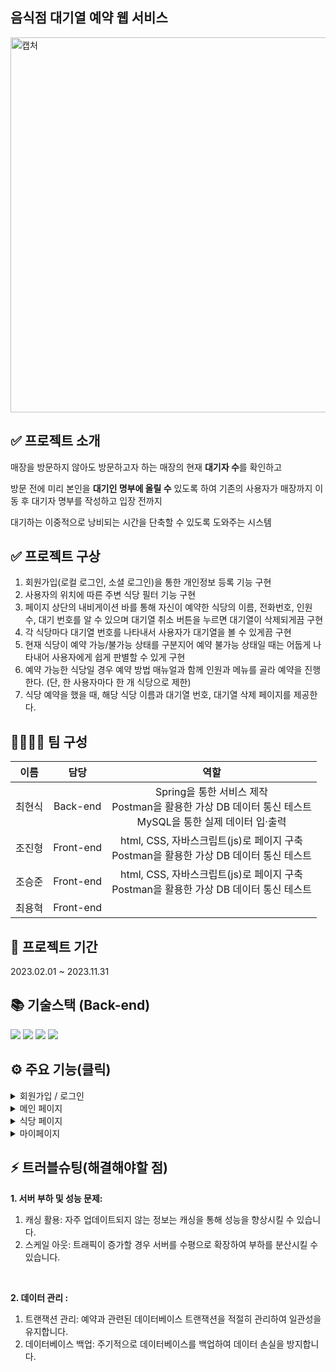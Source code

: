 
## 음식점 대기열 예약 웹 서비스 
<img src="https://github.com/chs8003/StoreReservation/assets/84433133/70430106-f08b-4a62-8b8b-862d1ec08ac4" alt="캡처" width="600px">

## ✅ 프로젝트 소개
매장을 방문하지 않아도 방문하고자 하는 매장의 현재 **대기자 수**를 확인하고

방문 전에 미리 본인을 **대기인 명부에 올릴 수** 있도록 하여 기존의 사용자가 매장까지 이동 후 대기자 명부를 작성하고 입장 전까지 

대기하는 이중적으로 낭비되는 시간을 단축할 수 있도록 도와주는 시스템


## ✅ 프로젝트 구상

1. 회원가입(로컬 로그인, 소셜 로그인)을 통한 개인정보 등록 기능 구현
2. 사용자의 위치에 따른 주변 식당 필터 기능 구현
3. 페이지 상단의 내비게이션 바를 통해 자신이 예약한 식당의 이름, 전화번호, 인원 수, 대기 번호를 알 수 있으며 대기열 취소 버튼을 누르면 대기열이 삭제되게끔       구현
4. 각 식당마다 대기열 번호를 나타내서 사용자가 대기열을 볼 수 있게끔 구현
5. 현재 식당이 예약 가능/불가능 상태를 구분지어 예약 불가능 상태일 때는 어둡게 나타내어 사용자에게 쉽게 판별할 수 있게 구현
6. 예약 가능한 식당일 경우 예약 방법 매뉴얼과 함께 인원과 메뉴를 골라 예약을 진행 한다. (단, 한 사용자마다 한 개 식당으로 제한)
7. 식당 예약을 했을 때, 해당 식당 이름과 대기열 번호, 대기열 삭제 페이지를 제공한다.

## 👩‍🚀👨‍🚀 팀 구성
|이름|담당|역할|
|:---:|:---:|:---:|
|최현식|Back-end|Spring을 통한 서비스 제작 <br>Postman을 활용한 가상 DB 데이터 통신 테스트 <br> MySQL을 통한 실제 데이터 입·출력|
|조진형|Front-end|html, CSS, 자바스크립트(js)로 페이지 구축 <br> Postman을 활용한 가상 DB 데이터 통신 테스트|
|조승준|Front-end|html, CSS, 자바스크립트(js)로 페이지 구축 <br> Postman을 활용한 가상 DB 데이터 통신 테스트|
|최용혁|Front-end||


## 📅 프로젝트 기간
2023.02.01 ~ 2023.11.31 


## 📚 기술스택 (Back-end)

<img src="https://img.shields.io/badge/Java-536DFE?style=flat-square&logo=Java&logoColor=white"/> 
<img src="https://img.shields.io/badge/Spring Boot-6DB33F?style=flat-square&logo=Spring Boot&logoColor=white"/> 
<img src="https://img.shields.io/badge/Spring Security-6DB33F?style=flat-square&logo=Spring Security&logoColor=white"/>
<img src="https://img.shields.io/badge/MySQL-4479A1?style=flat-square&logo=MySQL&logoColor=white"/>

## ⚙ 주요 기능(클릭)
<details>
<summary>회원가입 / 로그인</summary>
<div markdown="1">

![image](https://github.com/chs8003/StoreReservation/assets/84433133/3d66901e-4794-4cd0-8329-9f0699564d4f)
![image](https://github.com/chs8003/StoreReservation/assets/84433133/9361b9d2-7840-4c9e-a97b-0baed9e8930b)
<br>
**(1) 목적:** 자체 도메인 로그인과 회원가입을 번거로워 하는 유저들을 위해 소셜 로그인을 구현하였습니다.
<br>
**(2) 특징:** 로그인 페이지에서는 로그인 외에 카카오 로그인 같은 SNS 로그인이나 회원가입, 아이디/비밀번호 찾기가 가능합니다.

</div>
</details>

<details>
<summary>메인 페이지</summary>
<div markdown="1">

 ![image](https://github.com/chs8003/StoreReservation/assets/84433133/96cd5610-376c-445f-a6df-1f045e2c55a7) ![image](https://github.com/chs8003/StoreReservation/assets/84433133/471f796b-4c0b-4080-aaa2-9c7e17f14557)
 <br>
**(1) 특징**

1. 상단 부분엔 현재 대기 중인 식당의 정보를 확인할 수 있도록 창을 <br>
2. 중단 부분에는 필터를 이용하여 고객이 원하는 식당 출력할 수 있도록  <br>
3. 하단 부분에는 식당 데이터를 출력[**가게 이름, 리뷰 평점, 즐겨찾기 수 , 현재 대기열 번호 등**] 하였습니다.

-----------------------------------------------------------------------------------------------------------------------------------------------------------------
**● 메인 페이지 – 필터**

![image](https://github.com/chs8003/StoreReservation/assets/84433133/a405d02e-2211-40aa-983c-9aa7b85c17db)

1. [**내위치**] 버튼을 누르면 카카오 API를 사용해 현재 사용자에 위도와 경도를 받아와 그에 맞는 행정구역을 표시해줍니다.

![image](https://github.com/chs8003/StoreReservation/assets/84433133/3d4195eb-8a38-4f36-9803-a16b1acec3ae)

2. DB안에 있는 데이터와 일치하는 행정 구역에 맞는 식당이 출력되게 구현하였습니다.


</div>
</details>

<details>
<summary>식당 페이지</summary>
<div markdown="1">

 ![image](https://github.com/chs8003/StoreReservation/assets/84433133/bbef4a24-a22e-425d-a86c-f1607471f108)
 ![image](https://github.com/chs8003/StoreReservation/assets/84433133/7b9021b1-6985-4d1e-aac1-3c7c9a798ecf)
 ![image](https://github.com/chs8003/StoreReservation/assets/84433133/50241b60-a2bb-4d32-bfd3-9a544b879352)



**(1) 특징:**  방문자 수를 선택 후 하단에 있는 메뉴탭으로 가서 원하는 메뉴를 고르면 오른쪽에 플로팅 바가 선택한 정보를 보여주게 변하면서<br>
[**주문하기**] 버튼이 활성화가 되고 대기열 추가에 성공하게 되면 아래와 같이 창을 띄우게 됩니다.

![image](https://github.com/chs8003/StoreReservation/assets/84433133/6fefe771-b8d1-443b-aaef-42aae7cf1bc2)


**(2) 특징:**  처음 회원가입 시 입력했던 휴대포 번호로 성공했음을 알리는 창이 뜨면 문자를 통해 매장 이름과 매장의 대기 번호를 알리는 문자를 받을 수 있습니다.

</div>
</details>

<details>
<summary>마이페이지</summary>
<div markdown="1">

![image](https://github.com/chs8003/StoreReservation/assets/84433133/e34c33d8-3950-40ff-aa1b-6cb5312d3eb4)


**(1) 목적:** 마이페이지에서는 회원들의 정보를 수정할 수 있도록 설계 해보았습니다.

**(2) 특징:** <br>
1.  프로필 사진 변경 가능
2.  전화번호, 이메일 등 기본정보 변경 가능
3.  비밀번호 변경 가능

</div>
</details>

## ⚡ 트러블슈팅(해결해야할 점)

**1. 서버 부하 및 성능 문제:**

1. 캐싱 활용: 자주 업데이트되지 않는 정보는 캐싱을 통해 성능을 향상시킬 수 있습니다.
2. 스케일 아웃: 트래픽이 증가할 경우 서버를 수평으로 확장하여 부하를 분산시킬 수 있습니다.

<br>

**2. 데이터 관리 :**

1. 트랜잭션 관리: 예약과 관련된 데이터베이스 트랜잭션을 적절히 관리하여 일관성을 유지합니다. <br>
2. 데이터베이스 백업: 주기적으로 데이터베이스를 백업하여 데이터 손실을 방지합니다.
